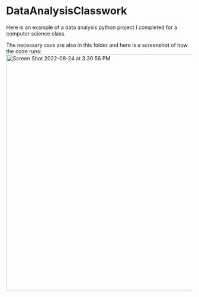 # DataAnalysisClasswork
Here is an example of a data analysis python project I completed for a computer science class.

The necessary csvs are also in this folder and here is a screenshot of how the code runs:
<img width="640" alt="Screen Shot 2022-08-24 at 3 30 56 PM" src="https://user-images.githubusercontent.com/84875202/186509539-c7396315-a675-4cb8-895c-d53852ba81a2.png">
